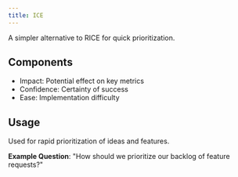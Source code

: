 ```yaml
---
title: ICE
---
```


A simpler alternative to RICE for quick prioritization.

## Components
- Impact: Potential effect on key metrics
- Confidence: Certainty of success
- Ease: Implementation difficulty

## Usage
Used for rapid prioritization of ideas and features.

**Example Question**: "How should we prioritize our backlog of feature requests?"
